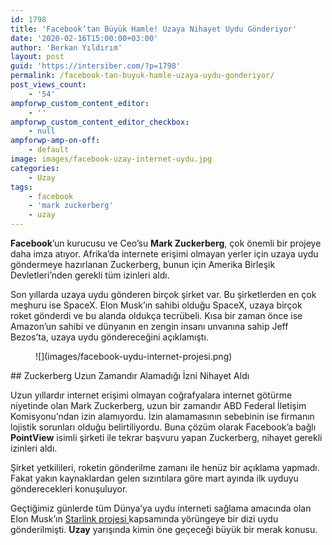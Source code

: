 ```yaml
---
id: 1798
title: 'Facebook’tan Büyük Hamle! Uzaya Nihayet Uydu Gönderiyor'
date: '2020-02-16T15:00:00+03:00'
author: 'Berkan Yıldırım'
layout: post
guid: 'https://intersiber.com/?p=1798'
permalink: /facebook-tan-buyuk-hamle-uzaya-uydu-gonderiyor/
post_views_count:
    - '54'
ampforwp_custom_content_editor:
    - ''
ampforwp_custom_content_editor_checkbox:
    - null
ampforwp-amp-on-off:
    - default
image: images/facebook-uzay-internet-uydu.jpg
categories:
    - Uzay
tags:
    - facebook
    - 'mark zuckerberg'
    - uzay
---
```


**Facebook**’un kurucusu ve Ceo’su **Mark Zuckerberg**, çok önemli bir projeye daha imza atıyor. Afrika’da internete erişimi olmayan yerler için uzaya uydu göndermeye hazırlanan Zuckerberg, bunun için Amerika Birleşik Devletleri’nden gerekli tüm izinleri aldı.

Son yıllarda uzaya uydu gönderen birçok şirket var. Bu şirketlerden en çok meşhuru ise SpaceX. Elon Musk’ın sahibi olduğu SpaceX, uzaya birçok roket gönderdi ve bu alanda oldukça tecrübeli. Kısa bir zaman önce ise Amazon’un sahibi ve dünyanın en zengin insanı unvanına sahip Jeff Bezos’ta, uzaya uydu göndereceğini açıklamıştı.

<figure class="wp-block-image size-large">![](images/facebook-uydu-internet-projesi.png)</figure>## Zuckerberg Uzun Zamandır Alamadığı İzni Nihayet Aldı

Uzun yıllardır internet erişimi olmayan coğrafyalara internet götürme niyetinde olan Mark Zuckerberg, uzun bir zamandır ABD Federal İletişim Komisyonu’ndan izin alamıyordu. İzin alamamasının sebebinin ise firmanın lojistik sorunları olduğu belirtiliyordu. Buna çözüm olarak Facebook’a bağlı **PointView** isimli şirketi ile tekrar başvuru yapan Zuckerberg, nihayet gerekli izinleri aldı.

Şirket yetkilileri, roketin gönderilme zamanı ile henüz bir açıklama yapmadı. Fakat yakın kaynaklardan gelen sızıntılara göre mart ayında ilk uyduyu gönderecekleri konuşuluyor.

Geçtiğimiz günlerde tüm Dünya’ya uydu interneti sağlama amacında olan Elon Musk’ın [Starlink projesi ](https://intersiber.com/spacex-60-starlink-uydusunu-daha-uzaya-gonderdi/)kapsamında yörüngeye bir dizi uydu gönderilmişti. **Uzay** yarışında kimin öne geçeceği büyük bir merak konusu.